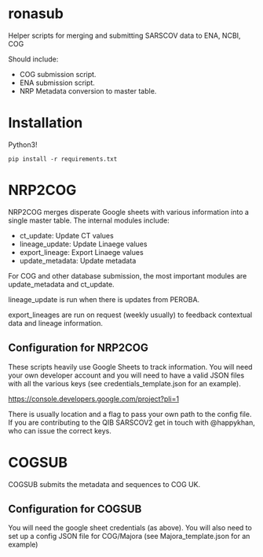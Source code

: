 # ronasub
Helper scripts for merging and submitting SARSCOV data to ENA, NCBI, COG

Should include:

* COG submission script.
* ENA submission script.
* NRP Metadata conversion to master table.

# Installation
Python3! 

```
pip install -r requirements.txt
```

# NRP2COG

NRP2COG merges disperate Google sheets with various information into a single master table.
The internal modules include: 

* ct_update: Update CT values
* lineage_update: Update Linaege values
* export_lineage: Export Linaege values
* update_metadata: Update metadata

For COG and other database submission, the most important modules are update_metadata and ct_update. 

lineage_update is run when there is updates from PEROBA. 

export_lineages are run on request (weekly usually) to feedback contextual data and lineage information.


## Configuration for NRP2COG
These scripts heavily use Google Sheets to track information. You will need your own developer account and you
 will need to have a valid JSON files with all the various keys (see credentials_template.json for an example). 
 
https://console.developers.google.com/project?pli=1

There is usually location and a flag to pass your own path to the config file. If you are contributing to 
the QIB SARSCOV2 get in touch with @happykhan, who can issue the correct keys. 

# COGSUB 
COGSUB submits the metadata and sequences to COG UK. 

## Configuration for COGSUB
You will need the google sheet credentials (as above). You will also need to set up a config JSON file for COG/Majora (see Majora_template.json for an example)